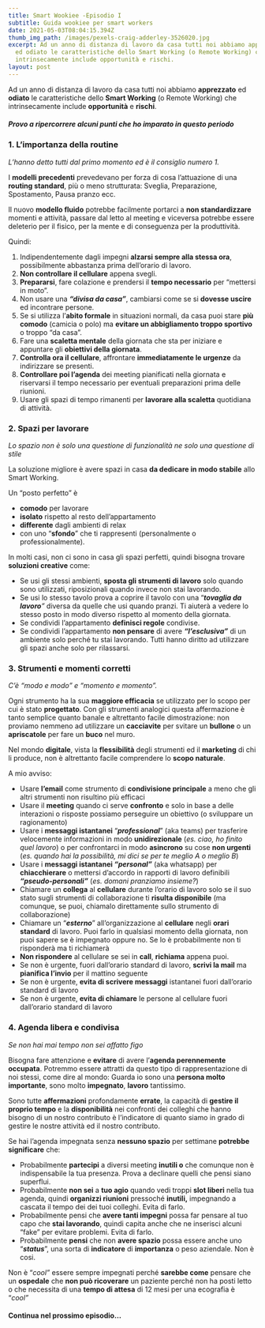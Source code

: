```yaml
---
title: Smart Wookiee -Episodio I
subtitle: Guida wookiee per smart workers
date: 2021-05-03T08:04:15.394Z
thumb_img_path: /images/pexels-craig-adderley-3526020.jpg
excerpt: Ad un anno di distanza di lavoro da casa tutti noi abbiamo apprezzato
  ed odiato le caratteristiche dello Smart Working (o Remote Working) che
  intrinsecamente include opportunità e rischi.
layout: post
---
```

Ad un anno di distanza di lavoro da casa tutti noi abbiamo **apprezzato** ed **odiato** le caratteristiche dello **Smart Working** (o Remote Working) che intrinsecamente include **opportunità** e **rischi**. 

#### *Provo a ripercorrere alcuni punti che ho imparato in questo periodo* 



### 1. L’importanza della routine

*L’hanno detto tutti dal primo momento ed è il consiglio numero 1.* 

I **modelli precedenti** prevedevano per forza di cosa l’attuazione di una **routing standard**, più o meno strutturata: Sveglia, Preparazione, Spostamento, Pausa pranzo ecc. 

Il nuovo **modello fluido** potrebbe facilmente portarci a **non standardizzare** momenti e attività, passare dal letto al meeting e viceversa potrebbe essere deleterio per il fisico, per la mente e di conseguenza per la produttività. 

Quindi:

1. Indipendentemente dagli impegni **alzarsi sempre alla stessa ora**, possibilmente abbastanza prima dell’orario di lavoro. 
2. **Non controllare il cellulare** appena svegli. 
3. **Prepararsi**, fare colazione e prendersi il **tempo necessario** per “mettersi in moto”. 
4. Non usare una ***“divisa da casa”***, cambiarsi come se si **dovesse uscire** ed incontrare persone. 
5. Se si utilizza l’**abito formale** in situazioni normali, da casa puoi stare **più comodo** (camicia o polo) ma **evitare un abbigliamento troppo sportivo** o troppo “da casa”. 
6. Fare una **scaletta mentale** della giornata che sta per iniziare e appuntare gli **obiettivi della giornata**. 
7. **Controlla ora il cellulare**, affrontare **immediatamente le urgenze** da indirizzare se presenti. 
8. **Controllare poi l’agenda** dei meeting pianificati nella giornata e riservarsi il tempo necessario per eventuali preparazioni prima delle riunioni. 
9. Usare gli spazi di tempo rimanenti per **lavorare alla scaletta** quotidiana di attività.

### 2. Spazi per lavorare

*Lo spazio non è solo una questione di funzionalità ne solo una questione di stile*

La soluzione migliore è avere spazi in casa **da dedicare in modo stabile** allo Smart Working. 

Un “posto perfetto” è 

* **comodo** per lavorare 
* **isolato** rispetto al resto dell’appartamento 
* **differente** dagli ambienti di relax 
* con uno “**sfondo**” che ti rappresenti (personalmente o professionalmente). 

In molti casi, non ci sono in casa gli spazi perfetti, quindi bisogna trovare **soluzioni creative** come:

* Se usi gli stessi ambienti, **sposta gli strumenti di lavoro** solo quando sono utilizzati, riposizionali quando invece non stai lavorando. 
* Se usi lo stesso tavolo prova a coprire il tavolo con una “***tovaglia da lavoro**”* diversa da quelle che usi quando pranzi. Ti aiuterà a vedere lo stesso posto in modo diverso rispetto al momento della giornata. 
* Se condividi l’appartamento **definisci regole** condivise. 
* Se condividi l’appartamento **non pensare** di avere ***“l’esclusiva”*** di un ambiente solo perché tu stai lavorando. Tutti hanno diritto ad utilizzare gli spazi anche solo per rilassarsi. 

### 3. Strumenti e momenti corretti 

*C’è “modo e modo” e “momento e momento”.*

Ogni strumento ha la sua **maggiore efficacia** se utilizzato per lo scopo per cui è stato **progettato**. Con gli strumenti analogici questa affermazione è tanto semplice quanto banale e altrettanto facile dimostrazione: non proviamo nemmeno ad utilizzare un **cacciavite** per svitare un **bullone** o un **apriscatole** per fare un **buco** nel muro. 

Nel mondo **digitale**, vista la **flessibilità** degli strumenti ed il **marketing** di chi li produce, non è altrettanto facile comprendere lo **scopo naturale**. 

A mio avviso:

* Usare **l’email** come strumento di **condivisione principale** a meno che gli altri strumenti non risultino più efficaci
* Usare il **meeting** quando ci serve **confronto** e solo in base a delle interazioni o risposte possiamo perseguire un obiettivo (o sviluppare un ragionamento) 
* Usare i **messaggi istantanei** “***professional***” (aka teams) per trasferire velocemente informazioni in modo **unidirezionale** (*es. ciao, ho finito quel lavoro*) o per confrontarci in modo **asincrono** su cose **non urgenti** (*es. quando hai la possibilità, mi dici se per te meglio A o meglio B*) 
* Usare i **messaggi istantanei *“personal”*** (aka whatsapp) per **chiacchierare** o mettersi d’accordo in rapporti di lavoro definibili ***“pseudo-personali”*** (*es. domani pranziamo insieme?*) 
* Chiamare un **collega** al **cellulare** durante l’orario di lavoro solo se il suo stato sugli strumenti di collaborazione ti **risulta disponibile** (ma comunque, se puoi, chiamalo direttamente sullo strumento di collaborazione) 
* Chiamare un “***esterno***” all’organizzazione al **cellulare** negli **orari standard** di lavoro. Puoi farlo in qualsiasi momento della giornata, non puoi sapere se è impegnato oppure no. Se lo è probabilmente non ti risponderà ma ti richiamerà
* **Non rispondere** al cellulare se sei in **call**, **richiama** appena puoi. 
* Se non è urgente, fuori dall’orario standard di lavoro, **scrivi la mail** ma **pianifica l’invio** per il mattino seguente
* Se non è urgente, **evita di scrivere messaggi** istantanei fuori dall’orario standard di lavoro
* Se non è urgente, **evita di chiamare** le persone al cellulare fuori dall’orario standard di lavoro

### 4. Agenda libera e condivisa 

*Se non hai mai tempo non sei affatto figo*

Bisogna fare attenzione e **evitare** di avere l’**agenda perennemente occupata**. Potremmo essere attratti da questo tipo di rappresentazione di noi stessi, come dire al mondo: Guarda io sono una **persona molto importante**, sono molto **impegnato**, **lavoro** tantissimo. 

Sono tutte **affermazioni** profondamente **errate**, la capacità di **gestire il proprio tempo** e la **disponibilità** nei confronti dei colleghi che hanno bisogno di un nostro contributo è l’indicatore di quanto siamo in grado di gestire le nostre attività ed il nostro contributo. 

Se hai l’agenda impegnata senza **nessuno spazio** per settimane **potrebbe significare** che:

* Probabilmente **partecipi** a diversi meeting **inutili o** che comunque non è indispensabile la tua presenza. Prova a declinare quelli che pensi siano superflui. 
* Probabilmente **non sei** a **tuo agio** quando vedi troppi **slot liberi** nella tua agenda, quindi **organizzi riunioni** pressoché **inutili,** impegnando a cascata il tempo dei dei tuoi colleghi. Evita di farlo. 
* Probabilmente pensi che **avere tanti impegni** possa far pensare al tuo capo che **stai lavorando**, quindi capita anche che ne inserisci alcuni “fake” per evitare problemi. Evita di farlo. 
* Probabilmente **pensi** che non **avere spazio** possa essere anche uno “***status***”, una sorta di **indicatore** di **importanza** o peso aziendale. Non è cosi. 

Non è “*cool”* essere sempre impegnati perché **sarebbe come** pensare che un **ospedale** che **non può ricoverare** un paziente perché non ha posti letto o che necessita di una **tempo di attesa** di 12 mesi per una ecografia è “*cool”*

#### Continua nel prossimo episodio…